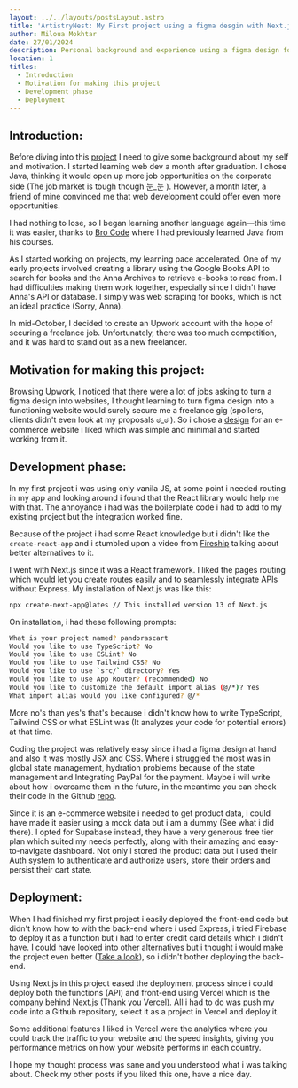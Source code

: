 ```yaml
---
layout: ../../layouts/postsLayout.astro
title: 'ArtistryNest: My First project using a figma desgin with Next.js'
author: Miloua Mokhtar
date: 27/01/2024 
description: Personal background and experience using a figma design for the first time to build an e-commerce website. 
location: 1
titles:
  - Introduction
  - Motivation for making this project
  - Development phase
  - Deployment
---
```


<div id="Introduction">

## **Introduction:**

Before diving into this <a href="https://artistrynest.shop" target="_blanck">project</a> I need to give some background about my self and motivation. I started learning web dev a month after graduation. I chose Java, thinking it would open up more job opportunities on the corporate side (The job market is tough though 눈_눈 ). However, a month later, a friend of mine convinced me that web development could offer even more opportunities.

I had nothing to lose, so I began learning another language again—this time it was easier, thanks to <a href="https://www.youtube.com/@BroCodez" target="_blank">Bro Code</a> where I had previously learned Java from his courses.

As I started working on projects, my learning pace accelerated. One of my early projects involved creating a library using the Google Books API to search for books and the Anna Archives to retrieve e-books to read from. I had difficulties making them work together, especially since I didn't have Anna's API or database. I simply was web scraping for books, which is not an ideal practice (Sorry, Anna).

In mid-October, I decided to create an Upwork account with the hope of securing a freelance job. Unfortunately, there was too much competition, and it was hard to stand out as a new freelancer.

</div>

<div id="Motivation-for-making-this-project">

## **Motivation for making this project:**

Browsing Upwork, I noticed that there were a lot of jobs asking to turn a figma design into websites, I thought learning to turn figma design into a functioning website would surely secure me a freelance gig (spoilers, clients didn't even look at my proposals ಠ_ಠ ). So i chose a <a href="https://www.figma.com/community/file/1113372221049615805" target="_blank">design</a> for an e-commerce website i liked which was simple and minimal and started working from it. 

</div>

<div id="Development-phase"> 

## **Development phase:**

In my first project i was using only vanila JS, at some point i needed routing in my app and looking around i found that the React library would help me with that. The annoyance i had was the boilerplate code i had to add to my existing project but the integration worked fine. 

Because of the project i had some React knowledge but i didn't like the `create-react-app` and i stumbled upon a video from <a href="https://www.youtube.com/watch?v=2OTq15A5s0Y" target="_blank">Fireship</a> talking about better alternatives to it.

I went with Next.js since it was a React framework. I liked the pages routing which would let you create routes easily and to seamlessly integrate APIs without Express. My installation of Next.js was like this:

```sh
npx create-next-app@lates // This installed version 13 of Next.js
```
On installation, i had these following prompts:

```sh
What is your project named? pandorascart
Would you like to use TypeScript? No 
Would you like to use ESLint? No
Would you like to use Tailwind CSS? No 
Would you like to use `src/` directory? Yes
Would you like to use App Router? (recommended) No 
Would you like to customize the default import alias (@/*)? Yes
What import alias would you like configured? @/*
```
More no's than yes's that's because i didn't know how to write TypeScript, Tailwind CSS or what ESLint was (It analyzes your code for potential errors) at that time.

Coding the project was relatively easy since i had a figma design at hand and also it was mostly JSX and CSS. Where i struggled the most was in global state management, hydration problems because of the state management and Integrating PayPal for the payment. Maybe i will write about how i overcame them in the future, in the meantime you can check their code in the Github <a href="https://github.com/Miloua91/ArtistryNest/tree/main/pandorascart" target="_blank">repo</a>. 

Since it is an e-commerce website i needed to get product data, i could have made it easier using a mock data but i am a dummy (See what i did there). I opted for Supabase instead, they have a very generous free tier plan which suited my needs perfectly, along with their amazing and easy-to-navigate dashboard. Not only i stored the product data but i used their Auth system to authenticate and authorize users, store their orders and persist their cart state.

</div>

<div id="Deployment">

## **Deployment:**

When I had finished my first project i easily deployed the front-end code but didn't know how to with the back-end where i used Express, i tried Firebase to deploy it as a function but i had to enter credit card details which i didn't have. I could have looked into other alternatives but i thought i would make the project even better (<a href="/posts/library-tower" target="_blank">Take a look</a>), so i didn't bother deploying the back-end.

Using Next.js in this project eased the deployment process since i could deploy both the functions (API) and front-end using Vercel which is the company behind Next.js (Thank you Vercel). All i had to do was push my code into a Github repository, select it as a project in Vercel and deploy it. 

Some additional features I liked in Vercel were the analytics where you could track the traffic to your website and the speed insights, giving you performance metrics on how your website performs in each country.

I hope my thought process was sane and you understood what i was talking about. Check my other posts if you liked this one, have a nice day.
</div>
